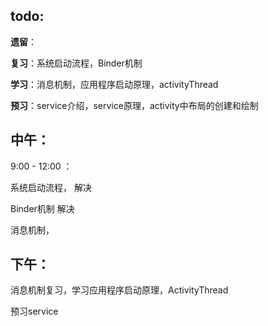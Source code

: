 ## todo:

**遗留**：



**复习**：系统启动流程，Binder机制

**学习**：消息机制，应用程序启动原理，activityThread

**预习**：service介绍，service原理，activity中布局的创建和绘制





## 中午：

9:00 - 12:00 ： 

系统启动流程， 解决

Binder机制 解决



消息机制，



## 下午：

消息机制复习，学习应用程序启动原理，ActivityThread

预习service



